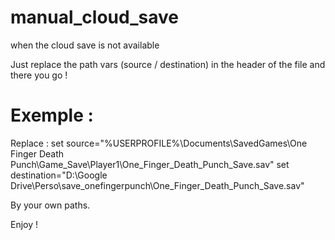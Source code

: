 # manual_cloud_save
when the cloud save is not available

Just replace the path vars (source / destination) in the header of the file and there you go !

# Exemple : 

Replace : 
set source="%USERPROFILE%\Documents\SavedGames\One Finger Death Punch\Game_Save\Player1\One_Finger_Death_Punch_Save.sav"
set destination="D:\Google Drive\Perso\save_onefingerpunch\One_Finger_Death_Punch_Save.sav"

By your own paths.

Enjoy !
